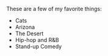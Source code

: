 These are a few of my favorite things:
* Cats
* Arizona
* The Desert 
* Hip-hop and R&B
* Stand-up Comedy
